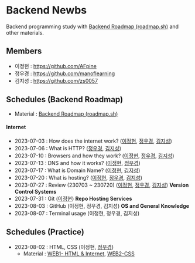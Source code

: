 # Backend Newbs

Backend programming study with [Backend Roadmap (roadmap.sh)](https://roadmap.sh/backend) and other materials.

## Members

- 이정현 : https://github.com/AFpine
- 정우경 : https://github.com/manoflearning
- 김지성 : https://github.com/zs0057

## Schedules (Backend Roadmap)
- Material : [Backend Roadmap (roadmap.sh)](https://roadmap.sh/backend)
#### Internet
- 2023-07-03 : How does the internet work?
  ([이정현](https://github.com/manoflearning/backend-newbs/blob/main/AFpine/How%20does%20the%20internet%20work%3F.md),
  [정우경](https://github.com/manoflearning/backend-newbs/blob/main/manoflearning/How%20does%20the%20internet%20work_%20-%20Google%20Docs.pdf),
  [김지성](https://github.com/manoflearning/backend-newbs/blob/main/Zs/How%20does%20Internet%20work.pdf))
- 2023-07-06 : What is HTTP?
  ([정우경](https://github.com/manoflearning/backend-newbs/blob/main/manoflearning/What%20is%20HTTP_%20-%20Google%20Docs.pdf),
  [김지성](https://github.com/manoflearning/backend-newbs/blob/main/Zs/What%20is%20HTTP.pdf))
- 2023-07-10 : Browsers and how they work?
  ([이정현](https://github.com/manoflearning/backend-newbs/blob/main/AFpine/Browsers%20and%20how%20they%20work%3F.md),
  [정우경](https://github.com/manoflearning/backend-newbs/blob/main/manoflearning/Browsers%20and%20how%20they%20work_%20-%20Google%20Docs.pdf),
  [김지성](https://github.com/manoflearning/backend-newbs/blob/main/Zs/How%20browsers%20work.pdf))
- 2023-07-13 : DNS and how it works?
  ([이정현](https://github.com/manoflearning/backend-newbs/blob/main/AFpine/DNS%20and%20how%20it%20works%3F.md),
  [정우경](https://github.com/manoflearning/backend-newbs/blob/main/manoflearning/DNS%20and%20how%20it%20works_%20-%20Google%20Docs.pdf))
- 2023-07-17 : What is Domain Name?
  ([이정현](https://github.com/manoflearning/backend-newbs/blob/main/AFpine/What%20is%20Domain%20Name%3F.md),
  [김지성](https://github.com/manoflearning/backend-newbs/blob/main/Zs/What%20is%20Domain%20Name%20a4118925eba444c1abebbe9815adb59c.pdf))
- 2023-07-20 : What is hosting?
  ([이정현](https://github.com/manoflearning/backend-newbs/blob/main/AFpine/What%20is%20Hosting%3F.md),
  [정우경](https://github.com/manoflearning/backend-newbs/blob/main/manoflearning/What%20is%20hosting_%20-%20Google%20Docs.pdf),
  [김지성](https://github.com/manoflearning/backend-newbs/blob/main/Zs/What%20is%20Web%20Hosting.pdf))
- 2023-07-27 : Review (230703 ~ 230720)
  ([이정현](https://github.com/manoflearning/backend-newbs/blob/main/AFpine/Internet%20Review.md),
  [정우경](https://github.com/manoflearning/backend-newbs/blob/main/manoflearning/Review%20(230703%20~%20230720)%20-%20Google%20Docs.pdf),
  [김지성](https://github.com/manoflearning/backend-newbs/blob/main/Zs/Review.pdf))
  **Version Control Systems**
- 2023-07-31 : Git
  ([이정현](https://github.com/manoflearning/backend-newbs/blob/main/AFpine/Git.md))
  **Repo Hosting Services**
- 2023-08-03 : GitHub
  (이정현,
  정우경,
  김지성)
  **OS and General Knowledge**
- 2023-08-07 : Terminal usage
  (이정현,
  정우경,
  김지성)
  
## Schedules (Practice)
- 2023-08-02 : HTML, CSS
  (이정현,
  [정우경](https://github.com/manoflearning/zombie))
  - Material : [WEB1- HTML & Internet](https://www.youtube.com/playlist?list=PLuHgQVnccGMDZP7FJ_ZsUrdCGH68ppvPb), [WEB2-CSS](https://www.youtube.com/playlist?list=PLuHgQVnccGMAnWgUYiAW2cTzSBywFO75B)
